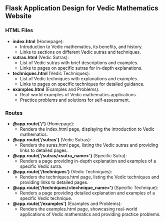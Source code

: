 ## Flask Application Design for Vedic Mathematics Website ##

### HTML Files ###
- **index.html** (Homepage):
    - Introduction to Vedic mathematics, its benefits, and history.
    - Links to sections on different Vedic sutras and techniques.
- **sutras.html** (Vedic Sutras):
    - List of Vedic sutras with brief descriptions and examples.
    - Links to pages on specific sutras for in-depth explanations.
- **techniques.html** (Vedic Techniques):
    - List of Vedic techniques with explanations and examples.
    - Links to pages on specific techniques for detailed guidance.
- **examples.html** (Examples and Problems):
    - Real-world examples of Vedic mathematics applications.
    - Practice problems and solutions for self-assessment.

### Routes ###
- **@app.route('/')** (Homepage):
    - Renders the index.html page, displaying the introduction to Vedic mathematics.
- **@app.route('/sutras')** (Vedic Sutras):
    - Renders the suras.html page, listing the Vedic sutras and providing links to detailed pages.
- **@app.route('/sutras/<sutra_name>')** (Specific Sutra):
    - Renders a page providing in-depth explanation and examples of a specific Vedic sutra.
- **@app.route('/techniques')** (Vedic Techniques):
    - Renders the techniques.html page, listing the Vedic techniques and providing links to detailed pages.
- **@app.route('/techniques/<technique_name>')** (Specific Technique):
    - Renders a page providing detailed explanation and examples of a specific Vedic technique.
- **@app.route('/examples')** (Examples and Problems):
    - Renders the examples.html page, showcasing real-world applications of Vedic mathematics and providing practice problems.
